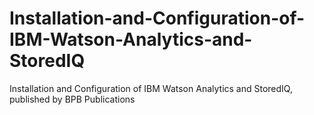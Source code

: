 # Installation-and-Configuration-of-IBM-Watson-Analytics-and-StoredIQ
Installation and Configuration of IBM Watson Analytics and StoredIQ, published by BPB Publications
